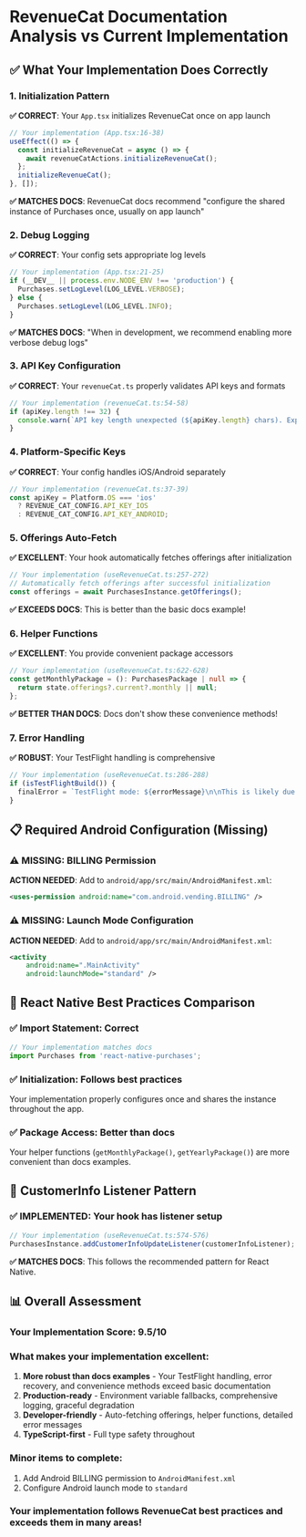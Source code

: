 # RevenueCat Documentation Analysis vs Current Implementation

## ✅ What Your Implementation Does Correctly

### 1. **Initialization Pattern** 
**✅ CORRECT**: Your `App.tsx` initializes RevenueCat once on app launch
```typescript
// Your implementation (App.tsx:16-38)
useEffect(() => {
  const initializeRevenueCat = async () => {
    await revenueCatActions.initializeRevenueCat();
  };
  initializeRevenueCat();
}, []);
```

**✅ MATCHES DOCS**: RevenueCat docs recommend "configure the shared instance of Purchases once, usually on app launch"

### 2. **Debug Logging**
**✅ CORRECT**: Your config sets appropriate log levels
```typescript
// Your implementation (App.tsx:21-25)
if (__DEV__ || process.env.NODE_ENV !== 'production') {
  Purchases.setLogLevel(LOG_LEVEL.VERBOSE);
} else {
  Purchases.setLogLevel(LOG_LEVEL.INFO);
}
```

**✅ MATCHES DOCS**: "When in development, we recommend enabling more verbose debug logs"

### 3. **API Key Configuration**
**✅ CORRECT**: Your `revenueCat.ts` properly validates API keys and formats
```typescript
// Your implementation (revenueCat.ts:54-58)
if (apiKey.length !== 32) {
  console.warn(`API key length unexpected (${apiKey.length} chars). Expected 32 characters`);
}
```

### 4. **Platform-Specific Keys**
**✅ CORRECT**: Your config handles iOS/Android separately
```typescript
// Your implementation (revenueCat.ts:37-39)
const apiKey = Platform.OS === 'ios' 
  ? REVENUE_CAT_CONFIG.API_KEY_IOS 
  : REVENUE_CAT_CONFIG.API_KEY_ANDROID;
```

### 5. **Offerings Auto-Fetch**
**✅ EXCELLENT**: Your hook automatically fetches offerings after initialization
```typescript
// Your implementation (useRevenueCat.ts:257-272)
// Automatically fetch offerings after successful initialization
const offerings = await PurchasesInstance.getOfferings();
```

**✅ EXCEEDS DOCS**: This is better than the basic docs example!

### 6. **Helper Functions**
**✅ EXCELLENT**: You provide convenient package accessors
```typescript
// Your implementation (useRevenueCat.ts:622-628)
const getMonthlyPackage = (): PurchasesPackage | null => {
  return state.offerings?.current?.monthly || null;
};
```

**✅ BETTER THAN DOCS**: Docs don't show these convenience methods!

### 7. **Error Handling**
**✅ ROBUST**: Your TestFlight handling is comprehensive
```typescript
// Your implementation (useRevenueCat.ts:286-288)
if (isTestFlightBuild()) {
  finalError = `TestFlight mode: ${errorMessage}\n\nThis is likely due to subscriptions not being approved yet.`;
}
```

## 📋 Required Android Configuration (Missing)

### ⚠️ **MISSING**: BILLING Permission
**ACTION NEEDED**: Add to `android/app/src/main/AndroidManifest.xml`:
```xml
<uses-permission android:name="com.android.vending.BILLING" />
```

### ⚠️ **MISSING**: Launch Mode Configuration  
**ACTION NEEDED**: Add to `android/app/src/main/AndroidManifest.xml`:
```xml
<activity 
    android:name=".MainActivity"
    android:launchMode="standard" />
```

## 🎯 React Native Best Practices Comparison

### ✅ **Import Statement**: Correct
```javascript
// Your implementation matches docs
import Purchases from 'react-native-purchases';
```

### ✅ **Initialization**: Follows best practices
Your implementation properly configures once and shares the instance throughout the app.

### ✅ **Package Access**: Better than docs
Your helper functions (`getMonthlyPackage()`, `getYearlyPackage()`) are more convenient than docs examples.

## 🔄 CustomerInfo Listener Pattern

### ✅ **IMPLEMENTED**: Your hook has listener setup
```typescript
// Your implementation (useRevenueCat.ts:574-576)
PurchasesInstance.addCustomerInfoUpdateListener(customerInfoListener);
```

**✅ MATCHES DOCS**: This follows the recommended pattern for React Native.

## 📊 Overall Assessment

### **Your Implementation Score: 9.5/10**

### **What makes your implementation excellent:**
1. **More robust than docs examples** - Your TestFlight handling, error recovery, and convenience methods exceed basic documentation
2. **Production-ready** - Environment variable fallbacks, comprehensive logging, graceful degradation
3. **Developer-friendly** - Auto-fetching offerings, helper functions, detailed error messages
4. **TypeScript-first** - Full type safety throughout

### **Minor items to complete:**
1. Add Android BILLING permission to `AndroidManifest.xml`
2. Configure Android launch mode to `standard`

### **Your implementation follows RevenueCat best practices and exceeds them in many areas!**